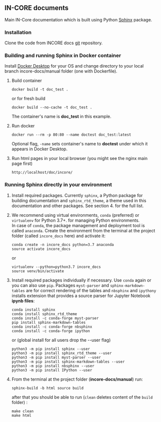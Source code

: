 ## IN-CORE documents

Main IN-Core documentation which is built using Python [Sphinx](http://www.sphinx-doc.org/en/master/) package.

### Installation

Clone the code from INCORE docs [git](https://opensource.ncsa.illinois.edu/bitbucket/scm/incore1/incore-docs.git) 
repository.

### Building and running Sphinx in Docker container

Install [Docker Desktop](https://www.docker.com/) for your OS and change directory to your local branch incore-docs/manual folder (one with Dockerfile).

1. Build container
    ```
    docker build -t doc_test .
    ```
   or for fresh build
    ```
    docker build --no-cache -t doc_test .
    ```
    The container's name is **doc_test** in this example.
    
2. Run docker
    ```
    docker run --rm -p 80:80 --name doctest doc_test:latest
    ```
    Optional flag, `-name` sets container's name to **doctest** under which it appears in Docker Desktop.
   
3. Run html pages in your local browser (you might see the nginx main page first)
    ```
    http://localhost/doc/incore/
    ```  

### Running Sphinx directly in your environment

1. Install required packages. Currently `sphinx`, a Python package for building documentation and `sphinx_rtd_theme`, 
a theme used in this documentation and other packages. See section 4. for the full list.

2. We recommend using virtual environments, `conda` (preferred) or `virtualenv` for Python 3.7+. 
for managing Python environments.  
In case of `conda`, the package management and deployment tool 
is called `anaconda`. Create the environment from the terminal at the project 
folder (called `incore_docs` here) and activate it:
    ```
    conda create -n incore_docs python=3.7 anaconda
    source activate incore_docs
    ```
    or  
    ```
    virtualenv --python=python3.7 incore_docs
    source venv/bin/activate
    ```
   
3. Install required packages individually if necessary. Use `conda` again or you can also use `pip`. Packages `myst-parser` 
and `sphinx-markdown-tables` are for correct 
rendering of the tables and `nbsphinx` and `ipythony` installs extension that provides a source parser for Jupyter Notebook **ipynb files**:

    ```
    conda install sphinx
    conda install sphinx_rtd_theme
    conda install -c conda-forge myst-parser
    pip install sphinx-markdown-tables
    conda install -c conda-forge nbsphinx
    conda install -c conda-forge ipython
    ```
    or (global install for all users drop the --user flag)
    ```
    python3 -m pip install sphinx --user
    python3 -m pip install sphinx_rtd_theme --user
    python3 -m pip install myst-parser --user
    python3 -m pip install sphinx-markdown-tables --user
    python3 -m pip install nbsphinx --user
    python3 -m pip install IPython --user
    ```   

4. From the terminal at the project folder (**incore-docs/manual**) run: 
    ```
    sphinx-build -b html source build
    ```
    after that you should be able to run (`clean` deletes content of the `build` folder) :
    ```
    make clean
    make html
    ```
 
